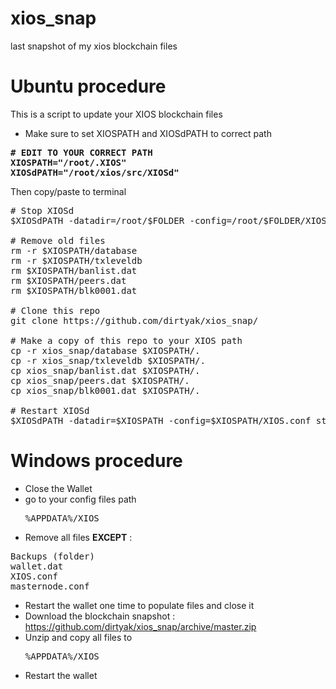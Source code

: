 # xios_snap
last snapshot of my xios blockchain files

# Ubuntu procedure

This is a script to update your XIOS blockchain files

- Make sure to set XIOSPATH and XIOSdPATH to correct path

<pre>
<b># EDIT TO YOUR CORRECT PATH
XIOSPATH="/root/.XIOS"
XIOSdPATH="/root/xios/src/XIOSd"</b></pre>

Then copy/paste to terminal
<pre>
# Stop XIOSd
$XIOSdPATH -datadir=/root/$FOLDER -config=/root/$FOLDER/XIOS.conf stop

# Remove old files
rm -r $XIOSPATH/database
rm -r $XIOSPATH/txleveldb
rm $XIOSPATH/banlist.dat
rm $XIOSPATH/peers.dat
rm $XIOSPATH/blk0001.dat

# Clone this repo
git clone https://github.com/dirtyak/xios_snap/

# Make a copy of this repo to your XIOS path
cp -r xios_snap/database $XIOSPATH/.
cp -r xios_snap/txleveldb $XIOSPATH/.
cp xios_snap/banlist.dat $XIOSPATH/.
cp xios_snap/peers.dat $XIOSPATH/.
cp xios_snap/blk0001.dat $XIOSPATH/.

# Restart XIOSd
$XIOSdPATH -datadir=$XIOSPATH -config=$XIOSPATH/XIOS.conf start
</pre>

# Windows procedure

- Close the Wallet
- go to your config files path <pre>%APPDATA%/XIOS</pre>
- Remove all files <b>EXCEPT</b> :
<pre>
Backups (folder)
wallet.dat
XIOS.conf
masternode.conf
</pre>
- Restart the wallet one time to populate files and close it
- Download the blockchain snapshot : https://github.com/dirtyak/xios_snap/archive/master.zip
- Unzip and copy all files to <pre>%APPDATA%/XIOS</pre>
- Restart the wallet
